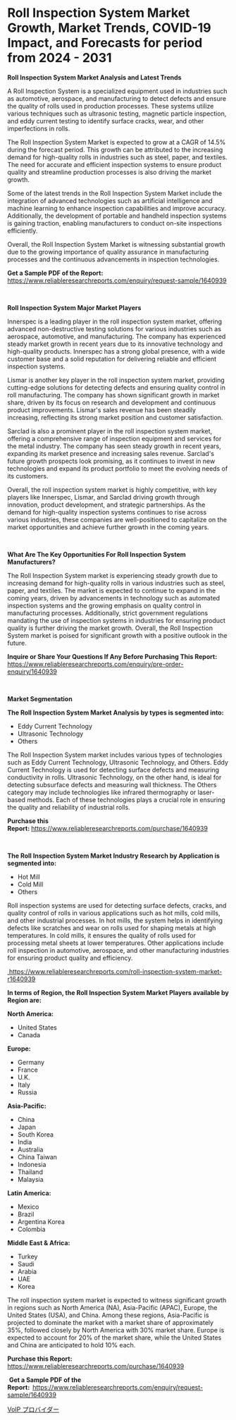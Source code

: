 <p><h1>Roll Inspection System Market Growth, Market Trends, COVID-19 Impact, and Forecasts for period from 2024 - 2031</h1></p><p><strong>Roll Inspection System Market Analysis and Latest Trends</strong></p>
<p><p>A Roll Inspection System is a specialized equipment used in industries such as automotive, aerospace, and manufacturing to detect defects and ensure the quality of rolls used in production processes. These systems utilize various techniques such as ultrasonic testing, magnetic particle inspection, and eddy current testing to identify surface cracks, wear, and other imperfections in rolls.</p><p>The Roll Inspection System Market is expected to grow at a CAGR of 14.5% during the forecast period. This growth can be attributed to the increasing demand for high-quality rolls in industries such as steel, paper, and textiles. The need for accurate and efficient inspection systems to ensure product quality and streamline production processes is also driving the market growth.</p><p>Some of the latest trends in the Roll Inspection System Market include the integration of advanced technologies such as artificial intelligence and machine learning to enhance inspection capabilities and improve accuracy. Additionally, the development of portable and handheld inspection systems is gaining traction, enabling manufacturers to conduct on-site inspections efficiently.</p><p>Overall, the Roll Inspection System Market is witnessing substantial growth due to the growing importance of quality assurance in manufacturing processes and the continuous advancements in inspection technologies.</p></p>
<p><strong>Get a Sample PDF of the Report:&nbsp;</strong> <a href="https://www.reliableresearchreports.com/enquiry/request-sample/1640939">https://www.reliableresearchreports.com/enquiry/request-sample/1640939</a></p>
<p>&nbsp;</p>
<p><strong>Roll Inspection System Major Market Players</strong></p>
<p><p>Innerspec is a leading player in the roll inspection system market, offering advanced non-destructive testing solutions for various industries such as aerospace, automotive, and manufacturing. The company has experienced steady market growth in recent years due to its innovative technology and high-quality products. Innerspec has a strong global presence, with a wide customer base and a solid reputation for delivering reliable and efficient inspection systems.</p><p>Lismar is another key player in the roll inspection system market, providing cutting-edge solutions for detecting defects and ensuring quality control in roll manufacturing. The company has shown significant growth in market share, driven by its focus on research and development and continuous product improvements. Lismar's sales revenue has been steadily increasing, reflecting its strong market position and customer satisfaction.</p><p>Sarclad is also a prominent player in the roll inspection system market, offering a comprehensive range of inspection equipment and services for the metal industry. The company has seen steady growth in recent years, expanding its market presence and increasing sales revenue. Sarclad's future growth prospects look promising, as it continues to invest in new technologies and expand its product portfolio to meet the evolving needs of its customers.</p><p>Overall, the roll inspection system market is highly competitive, with key players like Innerspec, Lismar, and Sarclad driving growth through innovation, product development, and strategic partnerships. As the demand for high-quality inspection systems continues to rise across various industries, these companies are well-positioned to capitalize on the market opportunities and achieve further growth in the coming years.</p></p>
<p>&nbsp;</p>
<p><strong>What Are The Key Opportunities For Roll Inspection System Manufacturers?</strong></p>
<p><p>The Roll Inspection System market is experiencing steady growth due to increasing demand for high-quality rolls in various industries such as steel, paper, and textiles. The market is expected to continue to expand in the coming years, driven by advancements in technology such as automated inspection systems and the growing emphasis on quality control in manufacturing processes. Additionally, strict government regulations mandating the use of inspection systems in industries for ensuring product quality is further driving the market growth. Overall, the Roll Inspection System market is poised for significant growth with a positive outlook in the future.</p></p>
<p><strong>Inquire or Share Your Questions If Any Before Purchasing This Report:</strong> <a href="https://www.reliableresearchreports.com/enquiry/pre-order-enquiry/1640939">https://www.reliableresearchreports.com/enquiry/pre-order-enquiry/1640939</a></p>
<p>&nbsp;</p>
<p><strong>Market Segmentation</strong></p>
<p><strong>The Roll Inspection System Market Analysis by types is segmented into:</strong></p>
<p><ul><li>Eddy Current Technology</li><li>Ultrasonic Technology</li><li>Others</li></ul></p>
<p><p>The Roll Inspection System market includes various types of technologies such as Eddy Current Technology, Ultrasonic Technology, and Others. Eddy Current Technology is used for detecting surface defects and measuring conductivity in rolls. Ultrasonic Technology, on the other hand, is ideal for detecting subsurface defects and measuring wall thickness. The Others category may include technologies like infrared thermography or laser-based methods. Each of these technologies plays a crucial role in ensuring the quality and reliability of industrial rolls.</p></p>
<p><strong>Purchase this Report:&nbsp;</strong><a href="https://www.reliableresearchreports.com/purchase/1640939">https://www.reliableresearchreports.com/purchase/1640939</a></p>
<p>&nbsp;</p>
<p><strong>The Roll Inspection System Market Industry Research by Application is segmented into:</strong></p>
<p><ul><li>Hot Mill</li><li>Cold Mill</li><li>Others</li></ul></p>
<p><p>Roll inspection systems are used for detecting surface defects, cracks, and quality control of rolls in various applications such as hot mills, cold mills, and other industrial processes. In hot mills, the system helps in identifying defects like scratches and wear on rolls used for shaping metals at high temperatures. In cold mills, it ensures the quality of rolls used for processing metal sheets at lower temperatures. Other applications include roll inspection in automotive, aerospace, and other manufacturing industries for ensuring product quality and efficiency.</p></p>
<p><a href="https://www.reliableresearchreports.com/roll-inspection-system-market-r1640939">&nbsp;https://www.reliableresearchreports.com/roll-inspection-system-market-r1640939</a></p>
<p><strong>In terms of Region, the Roll Inspection System Market Players available by Region are:</strong></p>
<p>
    <p> <strong> North America: </strong>
        <ul>
            <li>United States</li>
            <li>Canada</li>
        </ul>
        </p> 
    <p> <strong> Europe: </strong>
        <ul>
            <li>Germany</li>
            <li>France</li>
            <li>U.K.</li>
            <li>Italy</li>
            <li>Russia</li>
        </ul>
        </p> 
    <p> <strong> Asia-Pacific: </strong>
        <ul>
            <li>China</li>
            <li>Japan</li>
            <li>South Korea</li>
            <li>India</li>
            <li>Australia</li>
            <li>China Taiwan</li>
            <li>Indonesia</li>
            <li>Thailand</li>
            <li>Malaysia</li>
        </ul>
        </p> 
    <p> <strong> Latin America: </strong>
        <ul>
            <li>Mexico</li>
            <li>Brazil</li>
            <li>Argentina Korea</li>
            <li>Colombia</li>
        </ul>
        </p> 
    <p> <strong> Middle East & Africa: </strong>
        <ul>
            <li>Turkey</li>
            <li>Saudi</li>
            <li>Arabia</li>
            <li>UAE</li>
            <li>Korea</li>
        </ul>
    </p>
    </p>
<p><p>The roll inspection system market is expected to witness significant growth in regions such as North America (NA), Asia-Pacific (APAC), Europe, the United States (USA), and China. Among these regions, Asia-Pacific is projected to dominate the market with a market share of approximately 35%, followed closely by North America with 30% market share. Europe is expected to account for 20% of the market share, while the United States and China are anticipated to hold 10% each.</p></p>
<p><strong>Purchase this Report: </strong><a href="https://www.reliableresearchreports.com/purchase/1640939">https://www.reliableresearchreports.com/purchase/1640939</a></p>
<p>&nbsp;<strong>Get a Sample PDF of the Report:&nbsp;&nbsp;</strong><a href="https://www.reliableresearchreports.com/enquiry/request-sample/1640939">https://www.reliableresearchreports.com/enquiry/request-sample/1640939</a></p>
<p><strong></strong></p>
<p><p><a href="https://github.com/lily-u-genius/Market-Research-Report-List-1/blob/main/533012937121.md">VoIP プロバイダー</a></p></p>